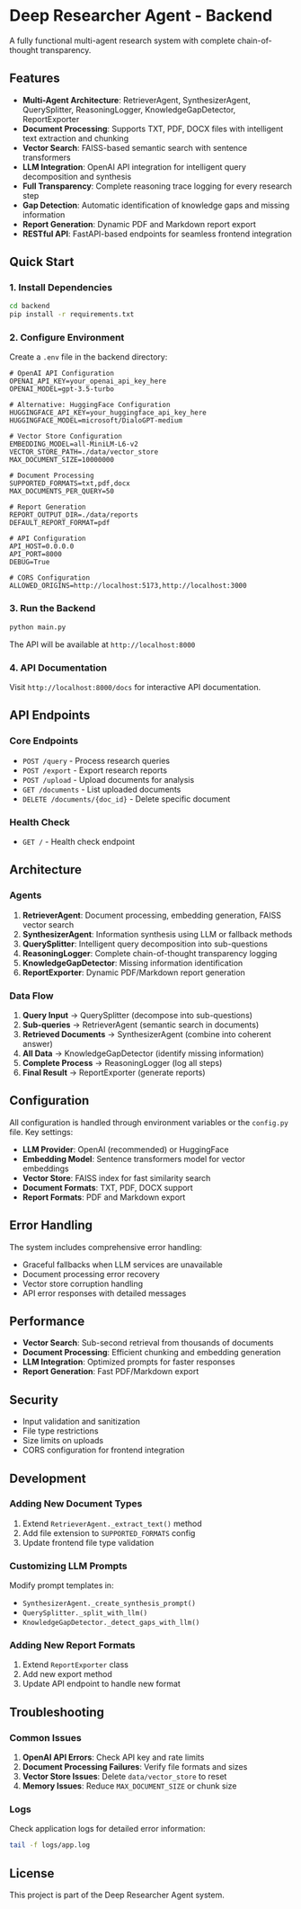 # Deep Researcher Agent - Backend

A fully functional multi-agent research system with complete chain-of-thought transparency.

## Features

- **Multi-Agent Architecture**: RetrieverAgent, SynthesizerAgent, QuerySplitter, ReasoningLogger, KnowledgeGapDetector, ReportExporter
- **Document Processing**: Supports TXT, PDF, DOCX files with intelligent text extraction and chunking
- **Vector Search**: FAISS-based semantic search with sentence transformers
- **LLM Integration**: OpenAI API integration for intelligent query decomposition and synthesis
- **Full Transparency**: Complete reasoning trace logging for every research step
- **Gap Detection**: Automatic identification of knowledge gaps and missing information
- **Report Generation**: Dynamic PDF and Markdown report export
- **RESTful API**: FastAPI-based endpoints for seamless frontend integration

## Quick Start

### 1. Install Dependencies

```bash
cd backend
pip install -r requirements.txt
```

### 2. Configure Environment

Create a `.env` file in the backend directory:

```env
# OpenAI API Configuration
OPENAI_API_KEY=your_openai_api_key_here
OPENAI_MODEL=gpt-3.5-turbo

# Alternative: HuggingFace Configuration
HUGGINGFACE_API_KEY=your_huggingface_api_key_here
HUGGINGFACE_MODEL=microsoft/DialoGPT-medium

# Vector Store Configuration
EMBEDDING_MODEL=all-MiniLM-L6-v2
VECTOR_STORE_PATH=./data/vector_store
MAX_DOCUMENT_SIZE=10000000

# Document Processing
SUPPORTED_FORMATS=txt,pdf,docx
MAX_DOCUMENTS_PER_QUERY=50

# Report Generation
REPORT_OUTPUT_DIR=./data/reports
DEFAULT_REPORT_FORMAT=pdf

# API Configuration
API_HOST=0.0.0.0
API_PORT=8000
DEBUG=True

# CORS Configuration
ALLOWED_ORIGINS=http://localhost:5173,http://localhost:3000
```

### 3. Run the Backend

```bash
python main.py
```

The API will be available at `http://localhost:8000`

### 4. API Documentation

Visit `http://localhost:8000/docs` for interactive API documentation.

## API Endpoints

### Core Endpoints

- `POST /query` - Process research queries
- `POST /export` - Export research reports
- `POST /upload` - Upload documents for analysis
- `GET /documents` - List uploaded documents
- `DELETE /documents/{doc_id}` - Delete specific document

### Health Check

- `GET /` - Health check endpoint

## Architecture

### Agents

1. **RetrieverAgent**: Document processing, embedding generation, FAISS vector search
2. **SynthesizerAgent**: Information synthesis using LLM or fallback methods
3. **QuerySplitter**: Intelligent query decomposition into sub-questions
4. **ReasoningLogger**: Complete chain-of-thought transparency logging
5. **KnowledgeGapDetector**: Missing information identification
6. **ReportExporter**: Dynamic PDF/Markdown report generation

### Data Flow

1. **Query Input** → QuerySplitter (decompose into sub-questions)
2. **Sub-queries** → RetrieverAgent (semantic search in documents)
3. **Retrieved Documents** → SynthesizerAgent (combine into coherent answer)
4. **All Data** → KnowledgeGapDetector (identify missing information)
5. **Complete Process** → ReasoningLogger (log all steps)
6. **Final Result** → ReportExporter (generate reports)

## Configuration

All configuration is handled through environment variables or the `config.py` file. Key settings:

- **LLM Provider**: OpenAI (recommended) or HuggingFace
- **Embedding Model**: Sentence transformers model for vector embeddings
- **Vector Store**: FAISS index for fast similarity search
- **Document Formats**: TXT, PDF, DOCX support
- **Report Formats**: PDF and Markdown export

## Error Handling

The system includes comprehensive error handling:

- Graceful fallbacks when LLM services are unavailable
- Document processing error recovery
- Vector store corruption handling
- API error responses with detailed messages

## Performance

- **Vector Search**: Sub-second retrieval from thousands of documents
- **Document Processing**: Efficient chunking and embedding generation
- **LLM Integration**: Optimized prompts for faster responses
- **Report Generation**: Fast PDF/Markdown export

## Security

- Input validation and sanitization
- File type restrictions
- Size limits on uploads
- CORS configuration for frontend integration

## Development

### Adding New Document Types

1. Extend `RetrieverAgent._extract_text()` method
2. Add file extension to `SUPPORTED_FORMATS` config
3. Update frontend file type validation

### Customizing LLM Prompts

Modify prompt templates in:
- `SynthesizerAgent._create_synthesis_prompt()`
- `QuerySplitter._split_with_llm()`
- `KnowledgeGapDetector._detect_gaps_with_llm()`

### Adding New Report Formats

1. Extend `ReportExporter` class
2. Add new export method
3. Update API endpoint to handle new format

## Troubleshooting

### Common Issues

1. **OpenAI API Errors**: Check API key and rate limits
2. **Document Processing Failures**: Verify file formats and sizes
3. **Vector Store Issues**: Delete `data/vector_store` to reset
4. **Memory Issues**: Reduce `MAX_DOCUMENT_SIZE` or chunk size

### Logs

Check application logs for detailed error information:
```bash
tail -f logs/app.log
```

## License

This project is part of the Deep Researcher Agent system.


